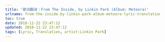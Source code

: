 ```yaml
---
title: '歌词翻译：From The Inside, by Linkin Park (Album: Meteora)'
urlname: from-the-inside-by-linkin-park-album-meteora-lyric-translation
toc: true
date: 2018-11-22 23:47:12
updated: 2018-11-22 23:47:12
tags: [Lyric, Translation, artist:Linkin Park]
---
```

